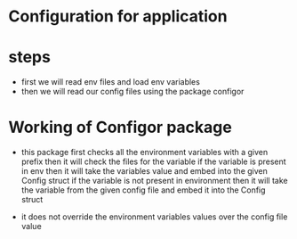 # Configuration for application

# steps

- first we will read env files and load env variables
- then we will read our config files using the package configor 

# Working of Configor package
- this package first checks all the environment variables with a given prefix then it will check the files for the variable if the variable is present in env then it will take the variables value and embed into the given Config struct if the variable is not present in environment then it will take the variable from the given config file and embed it into the Config struct

- it does not override the environment variables values over the config file value